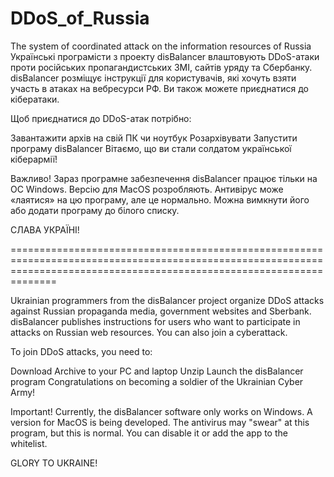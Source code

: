 # DDoS_of_Russia
The system of coordinated attack on the information resources of Russia
Українські програмісти з проекту disBalancer влаштовують DDoS-атаки проти російських пропагандистських ЗМІ, сайтів уряду та Сбербанку. disBalancer розміщує інструкції для користувачів, які хочуть взяти участь в атаках на вебресурси РФ. Ви також можете приєднатися до кібератаки.

Щоб приєднатися до DDoS-атак потрібно:

Завантажити архів на свій ПК чи ноутбук
Розархівувати
Запустити програму disBalancer
Вітаємо, що ви стали солдатом української кіберармії!

Важливо! Зараз програмне забезпечення disBalancer працює тільки на ОС Windows. Версію для MacOS розробляють. Антивірус може «лаятися» на цю програму, але це нормально. Можна вимкнути його або додати програму до білого списку.

СЛАВА УКРАЇНІ!

==========================================================================================================================================================================

Ukrainian programmers from the disBalancer project organize DDoS attacks against Russian propaganda media, government websites and Sberbank. disBalancer publishes instructions for users who want to participate in attacks on Russian web resources. You can also join a cyberattack.

To join DDoS attacks, you need to:

Download Archive to your PC and laptop
Unzip
Launch the disBalancer program
Congratulations on becoming a soldier of the Ukrainian Cyber Army!

Important! Currently, the disBalancer software only works on Windows. A version for MacOS is being developed. The antivirus may "swear" at this program, but this is normal. You can disable it or add the app to the whitelist.

GLORY TO UKRAINE!


